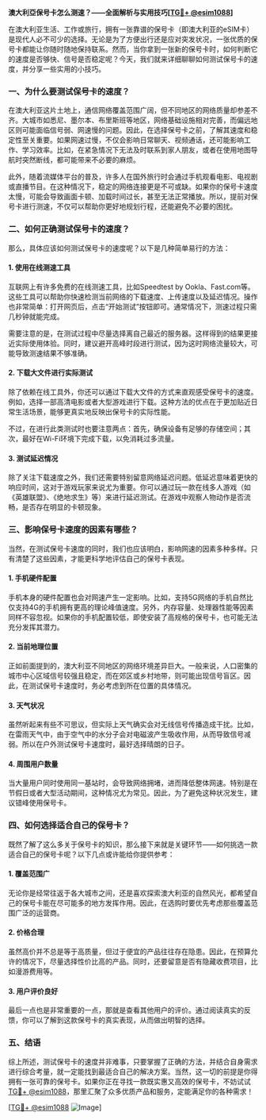 **澳大利亞保号卡怎么测速？——全面解析与实用技巧[[TG💪+ @esim1088](https://t.me/s/esim1088)]**

在澳大利亚生活、工作或旅行，拥有一张靠谱的保号卡（即澳大利亚的eSIM卡）是现代人必不可少的选择。无论是为了方便出行还是应对突发状况，一张优质的保号卡都能让你随时随地保持联系。然而，当你拿到一张新的保号卡时，如何判断它的速度是否够快、信号是否稳定呢？今天，我们就来详细聊聊如何测试保号卡的速度，并分享一些实用的小技巧。

### 一、为什么要测试保号卡的速度？

在澳大利亚这片土地上，通信网络覆盖范围广阔，但不同地区的网络质量却参差不齐。大城市如悉尼、墨尔本、布里斯班等地区，网络基础设施相对完善，而偏远地区则可能面临信号弱、网速慢的问题。因此，在选择保号卡之前，了解其速度和稳定性至关重要。如果网速过慢，不仅会影响日常聊天、视频通话，还可能影响工作、学习效率。比如，在紧急情况下无法及时联系到家人朋友，或者在使用地图导航时突然断线，都可能带来不必要的麻烦。

此外，随着流媒体平台的普及，许多人在国外旅行时会通过手机观看电影、电视剧或直播节目。在这种情况下，稳定的网络连接更是不可或缺。如果你的保号卡速度太慢，可能会导致画面卡顿、加载时间过长，甚至无法正常播放。所以，提前对保号卡进行测速，不仅可以帮助你更好地规划行程，还能避免不必要的困扰。

### 二、如何正确测试保号卡的速度？

那么，具体应该如何测试保号卡的速度呢？以下是几种简单易行的方法：

#### 1. 使用在线测速工具

互联网上有许多免费的在线测速工具，比如Speedtest by Ookla、Fast.com等。这些工具可以帮助你快速检测当前网络的下载速度、上传速度以及延迟情况。操作也非常简单：打开网页后，点击“开始测试”按钮即可。通常情况下，测速过程只需几秒钟就能完成。

需要注意的是，在测试过程中尽量选择离自己最近的服务器。这样得到的结果更接近实际使用体验。同时，建议避开高峰时段进行测试，因为这时网络流量较大，可能导致测速结果不够准确。

#### 2. 下载大文件进行实际测试

除了依赖在线工具外，你还可以通过下载大文件的方式来直观感受保号卡的速度。例如，选择一部高清电影或者大型游戏进行下载。这种方法的优点在于更加贴近日常生活场景，能够更真实地反映出保号卡的实际性能。

不过，在进行此类测试时也要注意两点：首先，确保设备有足够的存储空间；其次，最好在Wi-Fi环境下完成下载，以免消耗过多流量。

#### 3. 测试延迟情况

除了关注下载速度之外，我们还需要特别留意网络延迟问题。低延迟意味着更快的响应时间，这对于游戏玩家来说尤为重要。你可以通过玩一款在线多人游戏（如《英雄联盟》、《绝地求生》等）来进行延迟测试。在游戏中观察人物动作是否流畅，是否存在明显的卡顿现象。

### 三、影响保号卡速度的因素有哪些？

当然，在测试保号卡速度的同时，我们也应该明白，影响网速的因素多种多样。只有清楚了这些因素，才能更科学地评估自己的保号卡表现。

#### 1. 手机硬件配置

手机本身的硬件配置也会对网速产生一定影响。比如，支持5G网络的手机自然比仅支持4G的手机拥有更高的理论峰值速度。另外，内存容量、处理器性能等因素同样不容忽视。如果你的手机配置较低，即使安装了高规格的保号卡，也可能无法充分发挥其潜力。

#### 2. 当前地理位置

正如前面提到的，澳大利亚不同地区的网络环境差异巨大。一般来说，人口密集的城市中心区域信号较强且稳定，而在郊区或乡村地带，则可能出现信号盲区。因此，在测试保号卡速度时，务必考虑到所在位置的具体情况。

#### 3. 天气状况

虽然听起来有些不可思议，但实际上天气确实会对无线信号传播造成干扰。比如，在雷雨天气中，由于空气中的水分子会对电磁波产生吸收作用，从而导致信号减弱。所以在户外测试保号卡速度时，最好选择晴朗的日子。

#### 4. 周围用户数量

当大量用户同时使用同一基站时，会导致网络拥堵，进而降低整体网速。特别是在节假日或者大型活动期间，这种情况尤为常见。因此，为了避免这种状况发生，建议错峰使用保号卡。

### 四、如何选择适合自己的保号卡？

既然了解了这么多关于保号卡的知识，那么接下来就是关键环节——如何挑选一款适合自己的保号卡呢？以下几点或许能给你提供参考：

#### 1. 覆盖范围广

无论你是经常往返于各大城市之间，还是喜欢探索澳大利亚的自然风光，都希望自己的保号卡能在尽可能多的地方发挥作用。因此，在选购时要优先考虑那些覆盖范围广泛的运营商。

#### 2. 价格合理

虽然高价并不总是等于高质量，但过于便宜的产品往往存在隐患。因此，在预算允许的情况下，尽量选择性价比高的产品。同时，还要留意是否有隐藏收费项目，比如漫游费用等。

#### 3. 用户评价良好

最后一点也是非常重要的一点，那就是查看其他用户的评价。通过阅读真实的反馈，你可以了解到这款保号卡的真实表现，从而做出明智的选择。

### 五、结语

综上所述，测试保号卡的速度并非难事，只要掌握了正确的方法，并结合自身需求进行综合考量，就一定能找到最适合自己的解决方案。当然，这一切的前提是你得拥有一张可靠的保号卡。如果你正在寻找一款既实惠又高效的保号卡，不妨试试[TG💪+ @esim1088](https://t.me/s/esim1088)，那里汇聚了众多优质产品和服务，定能满足你的各种需求！

[[TG💪+ @esim1088](https://t.me/s/esim1088) ![Image](https://i.postimg.cc/4NQfJmqS/Snipaste-2025-05-13-00-14-12.png)]